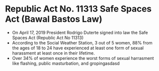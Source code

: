 # Republic Act No. 11313 Safe Spaces Act (Bawal Bastos Law)

* On April 17, 2019 President Rodrigo Duterte signed into law the Safe Spaces Act (Republic Act No 11313)
* According to the Social Weather Station, 3 out of 5 women, 88% from the ages of 18 to 24 have experienced at least one form of sexual harassment at least once in their lifetime.
* Over 34% of women experience the worst forms of sexual harrasment like flashing, public masturbation, and gropingasdasd